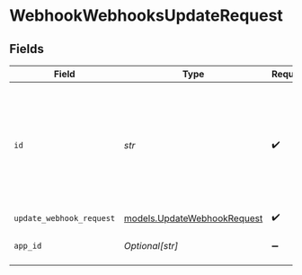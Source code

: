 # WebhookWebhooksUpdateRequest


## Fields

| Field                                                                                              | Type                                                                                               | Required                                                                                           | Description                                                                                        | Example                                                                                            |
| -------------------------------------------------------------------------------------------------- | -------------------------------------------------------------------------------------------------- | -------------------------------------------------------------------------------------------------- | -------------------------------------------------------------------------------------------------- | -------------------------------------------------------------------------------------------------- |
| `id`                                                                                               | *str*                                                                                              | :heavy_check_mark:                                                                                 | JWT Webhook token that represents the unifiedApi and applicationId associated to the event source. |                                                                                                    |
| `update_webhook_request`                                                                           | [models.UpdateWebhookRequest](../models/updatewebhookrequest.md)                                   | :heavy_check_mark:                                                                                 | N/A                                                                                                |                                                                                                    |
| `app_id`                                                                                           | *Optional[str]*                                                                                    | :heavy_minus_sign:                                                                                 | The ID of your Unify application                                                                   | dSBdXd2H6Mqwfg0atXHXYcysLJE9qyn1VwBtXHX                                                            |